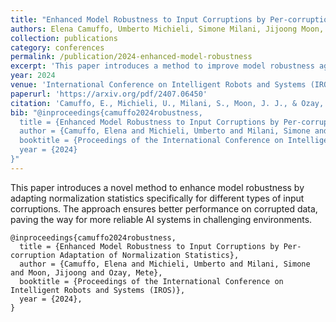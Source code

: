 ```yaml
---
title: "Enhanced Model Robustness to Input Corruptions by Per-corruption Adaptation of Normalization Statistics"
authors: Elena Camuffo, Umberto Michieli, Simone Milani, Jijoong Moon, Mete Ozay  
collection: publications
category: conferences
permalink: /publication/2024-enhanced-model-robustness
excerpt: 'This paper introduces a method to improve model robustness against input corruptions by adapting normalization statistics for each specific corruption type.'
year: 2024
venue: 'International Conference on Intelligent Robots and Systems (IROS)'
paperurl: 'https://arxiv.org/pdf/2407.06450'
citation: 'Camuffo, E., Michieli, U., Milani, S., Moon, J. J., & Ozay, M. (2024). "Enhanced Model Robustness to Input Corruptions by Per-corruption Adaptation of Normalization Statistics." <i>International Conference on Intelligent Robots and Systems (IROS)</i>.'
bib: "@inproceedings{camuffo2024robustness,
  title = {Enhanced Model Robustness to Input Corruptions by Per-corruption Adaptation of Normalization Statistics},
  author = {Camuffo, Elena and Michieli, Umberto and Milani, Simone and Moon, Jijoong and Ozay, Mete},
  booktitle = {Proceedings of the International Conference on Intelligent Robots and Systems (IROS)},
  year = {2024}
}"
---
```


This paper introduces a novel method to enhance model robustness by adapting normalization statistics specifically for different types of input corruptions. The approach ensures better performance on corrupted data, paving the way for more reliable AI systems in challenging environments.

``` 
@inproceedings{camuffo2024robustness,
  title = {Enhanced Model Robustness to Input Corruptions by Per-corruption Adaptation of Normalization Statistics},
  author = {Camuffo, Elena and Michieli, Umberto and Milani, Simone and Moon, Jijoong and Ozay, Mete},
  booktitle = {Proceedings of the International Conference on Intelligent Robots and Systems (IROS)},
  year = {2024},
}
```